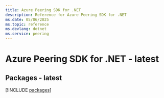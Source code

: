 ```yaml
---
title: Azure Peering SDK for .NET
description: Reference for Azure Peering SDK for .NET
ms.date: 05/06/2025
ms.topic: reference
ms.devlang: dotnet
ms.service: peering
---
```

# Azure Peering SDK for .NET - latest
## Packages - latest
[!INCLUDE [packages](peering-index.md)]